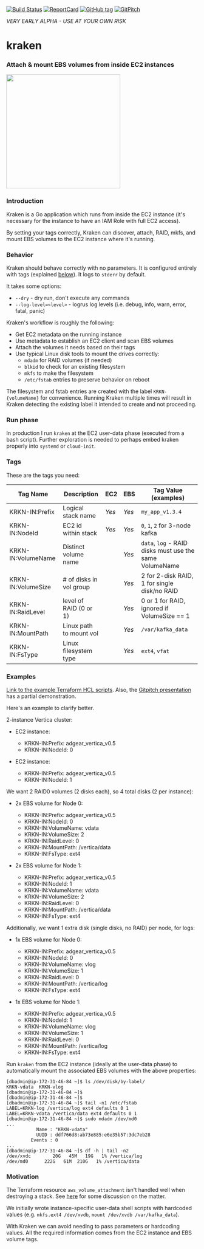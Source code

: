 [![Build Status](https://api.travis-ci.org/sevagh/kraken.svg?branch=master)](https://travis-ci.org/sevagh/kraken) [![ReportCard](http://goreportcard.com/badge/sevagh/kraken)](http://goreportcard.com/report/sevagh/kraken) [![GitHub tag](https://img.shields.io/github/tag/sevagh/kraken.svg)](https://github.com/sevagh/kraken/releases) [![GitPitch](https://gitpitch.com/assets/badge.svg)](https://gitpitch.com/sevagh/kraken?grs=github&t=white)

*VERY EARLY ALPHA - USE AT YOUR OWN RISK*

# kraken
### Attach & mount EBS volumes from inside EC2 instances

<img src="https://raw.githubusercontent.com/sevagh/kraken/master/assets/logo.png" width="300">

### Introduction

Kraken is a Go application which runs from inside the EC2 instance (it's necessary for the instance to have an IAM Role with full EC2 access).

By setting your tags correctly, Kraken can discover, attach, RAID, mkfs, and mount EBS volumes to the EC2 instance where it's running.

### Behavior

Kraken should behave correctly with no parameters. It is configured entirely with tags (explained [below](#tags)). It logs to `stderr` by default.

It takes some options:

* `--dry` - dry run, don't execute any commands
* `--log-level=<level>` - logrus log levels (i.e. debug, info, warn, error, fatal, panic)

Kraken's workflow is roughly the following:

* Get EC2 metadata on the running instance
* Use metadata to establish an EC2 client and scan EBS volumes
* Attach the volumes it needs based on their tags
* Use typical Linux disk tools to mount the drives correctly:
    * `mdadm` for RAID volumes (if needed)
    * `blkid` to check for an existing filesystem
    * `mkfs` to make the filesystem
    * `/etc/fstab` entries to preserve behavior on reboot

The filesystem and fstab entries are created with the label `KRKN-{volumeName}` for convenience. Running Kraken multiple times will result in Kraken detecting the existing label it intended to create and not proceeding.

### Run phase

In production I run `kraken` at the EC2 user-data phase (executed from a bash script). Further exploration is needed to perhaps embed kraken properly into `systemd` or `cloud-init`.

### Tags

These are the tags you need:

| Tag Name             | Description             | EC2     | EBS    | Tag Value (examples)                                             |
| -------------------- | ----------------------- | ------- | -----  | ---------------------------------------------------------------- |
| KRKN-IN:Prefix       | Logical stack name      | *Yes*   | *Yes*  | `my_app_v1.3.4`                                                  |
| KRKN-IN:NodeId       | EC2 id within stack     | *Yes*   | *Yes*  | `0`, `1`, `2` for 3-node kafka                                   |
| KRKN-IN:VolumeName   | Distinct volume name    |         | *Yes*  | `data`, `log` - RAID disks must use the same VolumeName          |
| KRKN-IN:VolumeSize   | # of disks in vol group |         | *Yes*  | 2 for 2-disk RAID, 1 for single disk/no RAID                     |
| KRKN-IN:RaidLevel    | level of RAID (0 or 1)  |         | *Yes*  | 0 or 1 for RAID, ignored if VolumeSize == 1                      |
| KRKN-IN:MountPath    | Linux path to mount vol |         | *Yes*  | `/var/kafka_data`                                                |
| KRKN-IN:FsType       | Linux filesystem type   |         | *Yes*  | `ext4`, `vfat`                                                   |

### Examples

[Link to the example Terraform HCL scripts](./kraken-example). Also, the [Gitpitch presentation](https://gitpitch.com/sevagh/kraken/gitpitch#) has a partial demonstration.

Here's an example to clarify better.

2-instance Vertica cluster:

* EC2 instance:
    * KRKN-IN:Prefix: adgear_vertica_v0.5 
    * KRKN-IN:NodeId: 0

* EC2 instance:
    * KRKN-IN:Prefix: adgear_vertica_v0.5 
    * KRKN-IN:NodeId: 1

We want 2 RAID0 volumes (2 disks each), so 4 total disks (2 per instance):

* 2x EBS volume for Node 0:
    * KRKN-IN:Prefix: adgear_vertica_v0.5
    * KRKN-IN:NodeId: 0
    * KRKN-IN:VolumeName: vdata
    * KRKN-IN:VolumeSize: 2
    * KRKN-IN:RaidLevel: 0
    * KRKN-IN:MountPath: /vertica/data
    * KRKN-IN:FsType: ext4

* 2x EBS volume for Node 1:
    * KRKN-IN:Prefix: adgear_vertica_v0.5
    * KRKN-IN:NodeId: 1
    * KRKN-IN:VolumeName: vdata
    * KRKN-IN:VolumeSize: 2
    * KRKN-IN:RaidLevel: 0
    * KRKN-IN:MountPath: /vertica/data
    * KRKN-IN:FsType: ext4

Additionally, we want 1 extra disk (single disks, no RAID) per node, for logs:

* 1x EBS volume for Node 0:
    * KRKN-IN:Prefix: adgear_vertica_v0.5
    * KRKN-IN:NodeId: 0
    * KRKN-IN:VolumeName: vlog
    * KRKN-IN:VolumeSize: 1
    * KRKN-IN:RaidLevel: 0
    * KRKN-IN:MountPath: /vertica/log
    * KRKN-IN:FsType: ext4

* 1x EBS volume for Node 1:
    * KRKN-IN:Prefix: adgear_vertica_v0.5
    * KRKN-IN:NodeId: 1
    * KRKN-IN:VolumeName: vlog
    * KRKN-IN:VolumeSize: 1
    * KRKN-IN:RaidLevel: 0
    * KRKN-IN:MountPath: /vertica/log
    * KRKN-IN:FsType: ext4

Run `kraken` from the EC2 instance (ideally at the user-data phase) to automatically mount the associated EBS volumes with the above properties:

```
[dbadmin@ip-172-31-46-84 ~]$ ls /dev/disk/by-label/
KRKN-vdata  KRKN-vlog
[dbadmin@ip-172-31-46-84 ~]$
[dbadmin@ip-172-31-46-84 ~]$
[dbadmin@ip-172-31-46-84 ~]$ tail -n1 /etc/fstab
LABEL=KRKN-log /vertica/log ext4 defaults 0 1
LABEL=KRKN-vdata /vertica/data ext4 defaults 0 1
[dbadmin@ip-172-31-46-84 ~]$ sudo mdadm /dev/md0
...
           Name : "KRKN-vdata"
           UUID : ddf766d8:ab73e885:e6e35b57:3dc7eb28
         Events : 0
...
[dbadmin@ip-172-31-46-84 ~]$ df -h | tail -n2
/dev/xvdc        20G   45M   19G   1% /vertica/log
/dev/md0      222G   61M  210G   1% /vertica/data
```

### Motivation

The Terraform resource `aws_volume_attachment` isn't handled well when destroying a stack. See [here](https://github.com/hashicorp/terraform/issues/9000) for some discussion on the matter.

We initially wrote instance-specific user-data shell scripts with hardcoded values (e.g. `mkfs.ext4 /dev/xvdb`, `mount /dev/xvdb /var/kafka_data`).

With Kraken we can avoid needing to pass parameters or hardcoding values. All the required information comes from the EC2 instance and EBS volume tags.
